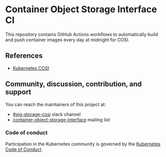 # Container Object Storage Interface CI

This repository contains GitHub Actions workflows to automatically build and push container images every day at midnight for COSI.

## References

 - [Kubernetes COSI](https://container-object-storage-interface.github.io/)
  
## Community, discussion, contribution, and support

You can reach the maintainers of this project at:

 - [#sig-storage-cosi](https://kubernetes.slack.com/messages/sig-storage-cosi) slack channel
 - [container-object-storage-interface](https://groups.google.com/g/container-object-storage-interface-wg?pli=1) mailing list

### Code of conduct

Participation in the Kubernetes community is governed by the [Kubernetes Code of Conduct](code-of-conduct.md).
